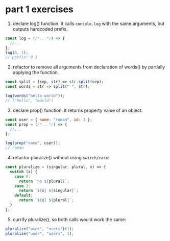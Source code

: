 # part 1 exercises

1. declare log() function. it calls `console.log` with the same
   arguments, but outputs hardcoded prefix.

```javascript
const log = (/*...*/) => {
  //...
};
log(0, 1);
// prefix: 0 1
```

2. refactor to remove all arguments from declaration of words() by
   partially applying the function.

```javascript
const split = (sep, str) => str.split(sep);
const words = str => split(" ", str);

log(words("hello world"));
// ["hello", "world"]
```

3. declare prop() function. it returns property value of an object.

```javascript
const user = { name: "roman", id: 1 };
const prop = (/*...*/) => {
  //...
};

log(prop("name", user));
// roman
```

4. refactor pluralize() without using `switch/case`:

```javascript
const pluralize = (singular, plural, x) => {
  switch (x) {
    case 0:
      return `no ${plural}`;
    case 1:
      return `${x} ${singular}`;
    default:
      return `${x} ${plural}`;
  }
};
```

5. currify pluralize(), so both calls would work the same:

```javascript
pluralize("user", "users")(1);
pluralize("user", "users", 1);
```
